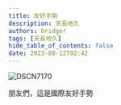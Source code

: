 ```yaml
---
title: 友好手勢
description: 天長地久
authors: bridger
tags: [天長地久]
hide_table_of_contents: false
date: 2023-08-12T02:42
---
```


![DSCN7170](https://e.brid.cf/i/2023/08/12/ntz6sh.webp)

<!-- truncate -->

朋友們，這是國際友好手勢